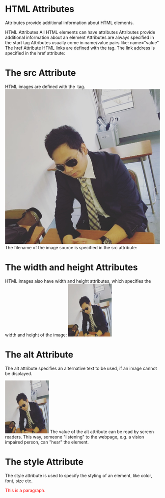 # HTML Attributes

Attributes provide additional information about HTML elements.

HTML Attributes
All HTML elements can have attributes
Attributes provide additional information about an element
Attributes are always specified in the start tag
Attributes usually come in name/value pairs like: name="value"
The href Attribute
HTML links are defined with the <a> tag. The link address is specified in the href attribute:


# The src Attribute
HTML images are defined with the <img> tag.
 <img src="./profile.jpg" >
The filename of the image source is specified in the src attribute:


# The width and height Attributes
 HTML images also have width and height attributes, which specifies the width and height of the image:
 <img src="./profile.jpg" height="172" width="142">

# The alt Attribute
The alt attribute specifies an alternative text to be used, if an image cannot be displayed.

 <img src="./profile.jpg" alt="kagaya john" height="172" width="142"> 
The value of the alt attribute can be read by screen readers. This way, someone "listening" to the webpage, e.g. a vision impaired person, can "hear" the element.


# The style Attribute
The style attribute is used to specify the styling of an element, like color, font, size etc.

<p style="color:red">This is a paragraph.</p>


